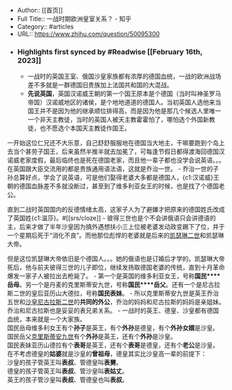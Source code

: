 - Author:: [[首页]]
- Full Title:: 一战时期欧洲皇室关系？ - 知乎
- Category:: #articles
- URL:: https://www.zhihu.com/question/50095300
- ### Highlights first synced by #Readwise [[February 16th, 2023]]
    - 一战时的英国王室、俄国沙皇家族都有浓厚的德国血统，一战的欧洲战场差不多就是一群德国旧贵族加上法国共和国的大混战。
    - **先说英国**，英国汉诺威王朝的第一个国王原本是个德国（当时叫神圣罗马帝国）汉诺威地区的诸侯，是个地地道道的德国人。当初英国人选他来当国王并不是因为他的继承顺位排得高，而是因为他是那几个候选人里唯一一个非天主教徒，当时的英国人被天主教霍霍怕了，哪怕选个外国新教徒，也不愿选个本国天主教徒作国王。

一开始这位仁兄还不大乐意，自己舒舒服服地在德国当大地主，干嘛要跑到个岛上去当个甚劳子国王，后来虽然半推半就去加冕了，可每逢节假日都得渡海回德国汉诺威老家度假，最后临终也是死在德国老家，而且他一辈子都也没学会说英语。。。在英国跟大臣交流用的都是贵族通用语法语，这就是乔治一世。
    - 乔治一世的子孙总算好点，学会了说英语，可是他们娶得老婆大多都是德国人，{c1:汉诺威}王朝的德国血脉差不多就没断过，甚至到了维多利亚女王的时候，也是找了个德国老公。

直到二战时英国国内的反德情绪太高，这家子人为了避嫌才把原来的德国姓氏改成了英国姓{c1:温莎}。#[[srs/cloze]]
    - 彼得三世也是个不会讲俄语只会讲德语的主，后来才做了半年沙皇因为搞外遇想扶小三上位被老婆发动政变踢下了位，并于一个星期后死于“消化不良”。而他那位彪悍的老婆就是后来的[凯瑟琳二世](https://www.zhihu.com/search?q=%E5%87%AF%E7%91%9F%E7%90%B3%E4%BA%8C%E4%B8%96&search_source=Entity&hybrid_search_source=Entity&hybrid_search_extra=%7B%22sourceType%22%3A%22answer%22%2C%22sourceId%22%3A119398927%7D)和凯瑟琳大帝。

但是这位凯瑟琳大帝依旧是个德国人。。。她的俄语也是订婚后才学的。凯瑟琳大帝死后，他与前夫彼得三世的儿子即位，继续发扬取德国老婆的传统，直到十月革命爆发一家子人被拉出去枪毙了。
    - 第一个是英国的维多利亚女王，号称**国民****岳母**。另一个是丹麦的克里斯蒂安九世，号称**国民****岳父**。还有一个是尼古拉斯二世的皇后亚历山大德拉，号称**国民表妹**。
    - 所以克里斯蒂安九世是英王乔治五世和[沙皇尼古拉斯二世](https://www.zhihu.com/search?q=%E6%B2%99%E7%9A%87%E5%B0%BC%E5%8F%A4%E6%8B%89%E6%96%AF%E4%BA%8C%E4%B8%96&search_source=Entity&hybrid_search_source=Entity&hybrid_search_extra=%7B%22sourceType%22%3A%22answer%22%2C%22sourceId%22%3A119398927%7D)的**共同的外公**，乔治的妈妈和尼古拉斯的妈妈是亲姐妹。乔治和尼古拉斯也是妥妥的表兄弟关系。
    - 一战时的英王、德皇、沙皇都有德国血统，本来就是一个大家族。  
国民岳母维多利女王有个**孙子**是英王，有个**外孙**是德皇，有个**外孙女婿**是沙皇。  
国民岳父[克里斯蒂安九世](https://www.zhihu.com/search?q=%E5%85%8B%E9%87%8C%E6%96%AF%E8%92%82%E5%AE%89%E4%B9%9D%E4%B8%96&search_source=Entity&hybrid_search_source=Entity&hybrid_search_extra=%7B%22sourceType%22%3A%22answer%22%2C%22sourceId%22%3A119398927%7D)有个**外孙**是英王，还有个**外孙**是沙皇。  
国民表妹亚历山德拉有个**表哥**是英王，还有个**表哥**是德皇，还有个**老公**是沙皇。  
在不考虑德皇的**姑婆**就是沙皇的**曾祖母**，德皇其实比沙皇高一辈的前提下：  
沙皇的孩子管英王叫**表叔**、管德皇叫**表舅**。  
德皇的孩子管英王叫**表叔**、管沙皇叫**表姑丈**。  
英王的孩子管沙皇叫**表叔**、管德皇也叫**表叔**。

